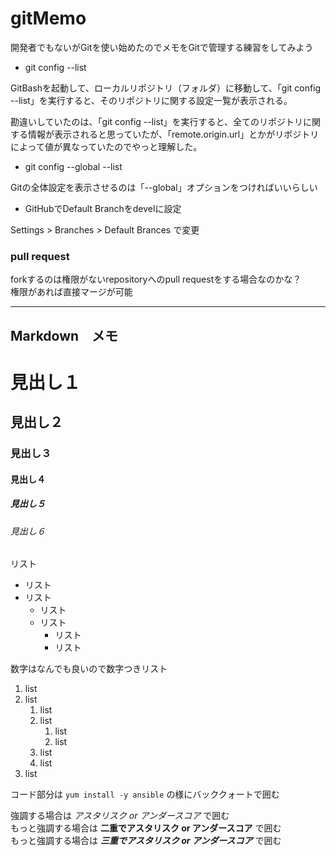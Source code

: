 # gitMemo

開発者でもないがGitを使い始めたのでメモをGitで管理する練習をしてみよう


* git config --list

GitBashを起動して、ローカルリポジトリ（フォルダ）に移動して、「git config --list」を実行すると、そのリポジトリに関する設定一覧が表示される。

勘違いしていたのは、「git config --list」を実行すると、全てのリポジトリに関する情報が表示されると思っていたが、「remote.origin.url」とかがリポジトリによって値が異なっていたのでやっと理解した。

* git config --global --list

Gitの全体設定を表示させるのは「--global」オプションをつければいいらしい

* GitHubでDefault Branchをdevelに設定

Settings > Branches > Default Brances で変更



### pull request
forkするのは権限がないrepositoryへのpull requestをする場合なのかな？  
権限があれば直接マージが可能  




---
## Markdown　メモ

# 見出し１
## 見出し２
### 見出し３
#### 見出し４
##### 見出し５
###### 見出し６



リスト

* リスト
* リスト
   - リスト
   - リスト
       + リスト
       + リスト


数字はなんでも良いので数字つきリスト

1. list
1. list
   1. list
   1. list
      1. list
      1. list
   1. list
   1. list
1. list
      


コード部分は `yum install -y ansible` の様にバッククォートで囲む

強調する場合は _アスタリスク or アンダースコア_ で囲む  
もっと強調する場合は __二重でアスタリスク or アンダースコア__ で囲む  
もっと強調する場合は ___三重でアスタリスク or アンダースコア___ で囲む  




